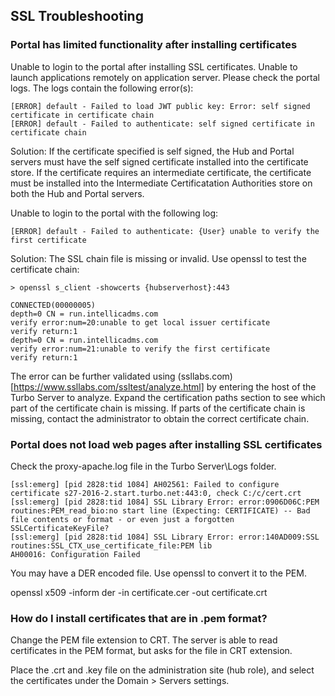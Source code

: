## SSL Troubleshooting

### Portal has limited functionality after installing certificates

Unable to login to the portal after installing SSL certificates. Unable to launch applications remotely on application server. Please check the portal logs. The logs contain the following error(s):

```
[ERROR] default - Failed to load JWT public key: Error: self signed certificate in certificate chain
[ERROR] default - Failed to authenticate: self signed certificate in certificate chain
```

Solution:
If the certificate specified is self signed, the Hub and Portal servers must have the self signed certificate installed into the certificate store. If the certificate requires an intermediate certificate, the certificate must be installed into the Intermediate Certificatation Authorities store on both the Hub and Portal servers.


Unable to login to the portal with the following log:

```
[ERROR] default - Failed to authenticate: {User} unable to verify the first certificate
```

Solution:
The SSL chain file is missing or invalid. Use openssl to test the certificate chain:

```
> openssl s_client -showcerts {hubserverhost}:443

CONNECTED(00000005)
depth=0 CN = run.intellicadms.com
verify error:num=20:unable to get local issuer certificate
verify return:1
depth=0 CN = run.intellicadms.com
verify error:num=21:unable to verify the first certificate
verify return:1
```

The error can be further validated using (ssllabs.com)[https://www.ssllabs.com/ssltest/analyze.html] by entering the host of the Turbo Server to analyze. Expand the certification paths section to see which part of the certificate chain is missing. If parts of the certificate chain is missing, contact the administrator to obtain the correct certificate chain.

### Portal does not load web pages after installing SSL certificates

Check the proxy-apache.log file in the Turbo Server\Logs folder.

```
[ssl:emerg] [pid 2828:tid 1084] AH02561: Failed to configure certificate s27-2016-2.start.turbo.net:443:0, check C:/c/cert.crt
[ssl:emerg] [pid 2828:tid 1084] SSL Library Error: error:0906D06C:PEM routines:PEM_read_bio:no start line (Expecting: CERTIFICATE) -- Bad file contents or format - or even just a forgotten SSLCertificateKeyFile?
[ssl:emerg] [pid 2828:tid 1084] SSL Library Error: error:140AD009:SSL routines:SSL_CTX_use_certificate_file:PEM lib
AH00016: Configuration Failed
```

You may have a DER encoded file. Use openssl to convert it to the PEM.

openssl x509 -inform der -in certificate.cer -out certificate.crt

### How do I install certificates that are in .pem format?

Change the PEM file extension to CRT. The server is able to read certificates in the PEM format, but asks for the file in CRT extension.

Place the .crt and .key file on the administration site (hub role), and select the certificates under the Domain > Servers settings.
